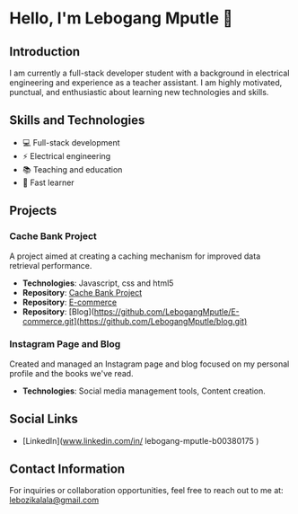 # Hello, I'm Lebogang Mputle 👋

## Introduction
I am currently a full-stack developer student with a background in electrical engineering and experience as a teacher assistant. I am highly motivated, punctual, and enthusiastic about learning new technologies and skills.

## Skills and Technologies
- 💻 Full-stack development
- ⚡️ Electrical engineering
- 📚 Teaching and education
- 🧠 Fast learner

## Projects
### Cache Bank Project
A project aimed at creating a caching mechanism for improved data retrieval performance.
- **Technologies**: Javascript, css and html5
- **Repository**: [Cache Bank Project](https://github.com/LebogangMputle/LEBMPU495_BCL2401_GroupD_Lebogang-Mputle_SDF11.git)
- **Repository**: [E-commerce](https://github.com/LebogangMputle/E-commerce.git)
- **Repository**: [Blog](https://github.com/LebogangMputle/E-commerce.git](https://github.com/LebogangMputle/blog.git)

### Instagram Page and Blog
Created and managed an Instagram page and blog focused on my personal profile and the books we've read.
- **Technologies**: Social media management tools, Content creation.

## Social Links
- [LinkedIn](www.linkedin.com/in/
lebogang-mputle-b00380175
)

## Contact Information
For inquiries or collaboration opportunities, feel free to reach out to me at: lebozikalala@gmail.com

